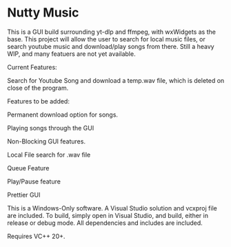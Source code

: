 # Nutty Music

This is a GUI build surrounding yt-dlp and ffmpeg, with wxWidgets as the base.
This project will allow the user to search for local music files, or search
youtube music and download/play songs from there. Still a heavy WIP, 
and many featuers are not yet available. 

Current Features:
  
  Search for Youtube Song and download a temp.wav file, which is deleted on close of the program.

Features to be added:
  
  Permanent download option for songs.
  
  Playing songs through the GUI
  
  Non-Blocking GUI features.
  
  Local File search for .wav file
  
  Queue Feature
  
  Play/Pause feature
  
  Prettier GUI

This is a Windows-Only software. A Visual Studio solution and vcxproj file are included.
To build, simply open in Visual Studio, and build, either in release or debug mode.
All dependencies and includes are included.

Requires VC++ 20+.
